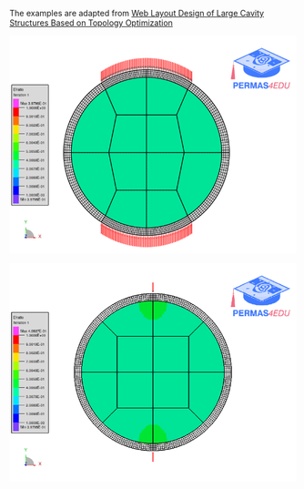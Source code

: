 The examples are adapted from [Web Layout Design of Large Cavity Structures Based on Topology Optimization](https://www.techscience.com/CMES/v138n3/54960)

![Element filling ratio](efratio.gif "Uniform load condition") 

![Element filling ratio](efratio_01.gif "Concentrated load condition")
